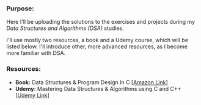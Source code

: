 ### Purpose:

Here I'll be uploading the solutions to the exercises and projects during my _Data Structures and Algorithms (DSA)_ studies. 

I'll use mostly two resources, a book and a Udemy course, which will be listed below. I'll introduce other, more advanced resources, as I become more familiar with DSA.

### Resources:

- **Book:** Data Structures & Program Design In C <a href="https://www.amazon.com/Data-Structures-Program-Design-2nd/dp/013288366X" target="_blank">[Amazon Link]</a>
- **Udemy:** Mastering Data Structures & Algorithms using C and C++ <a href="https://www.udemy.com/course/datastructurescncpp/" target="_blank">[Udemy Link]</a>
